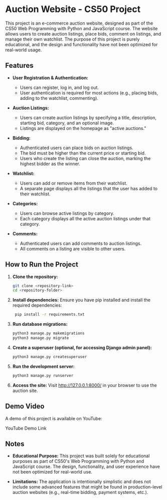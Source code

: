 # Auction Website - CS50 Project

This project is an e-commerce auction website, designed as part of the CS50 Web Programming with Python and JavaScript course. The website allows users to create auction listings, place bids, comment on listings, and manage their own watchlist. The purpose of this project is purely educational, and the design and functionality have not been optimized for real-world usage.

## Features

- **User Registration & Authentication:**
  - Users can register, log in, and log out.
  - User authentication is required for most actions (e.g., placing bids, adding to the watchlist, commenting).

- **Auction Listings:**
  - Users can create auction listings by specifying a title, description, starting bid, category, and an optional image.
  - Listings are displayed on the homepage as "active auctions."

- **Bidding:**
  - Authenticated users can place bids on auction listings.
  - The bid must be higher than the current price or starting bid.
  - Users who create the listing can close the auction, marking the highest bidder as the winner.

- **Watchlist:**
  - Users can add or remove items from their watchlist.
  - A separate page displays all the listings that the user has added to their watchlist.

- **Categories:**
  - Users can browse active listings by category.
  - Each category displays all the active auction listings under that category.

- **Comments:**
  - Authenticated users can add comments to auction listings.
  - All comments on a listing are visible to other users.


## How to Run the Project

1. **Clone the repository:**
   ```bash
   git clone <repository-link>
   cd <repository-folder>

2. **Install dependencies:**
   Ensure you have pip installed and install the required dependencies:
   ```bash
    pip install -r requirements.txt

3. **Run database migrations:**
   ```bash
   python3 manage.py makemigrations
   python3 manage.py migrate

4. **Create a superuser (optional, for accessing Django admin panel):**
   ```bash
   python3 manage.py createsuperuser

5. **Run the development server:**
   ```bash
   python3 manage.py runserver

6. **Access the site:**
   Visit http://127.0.0.1:8000/ in your browser to use the auction site.

## Demo Video

A demo of this project is available on YouTube:

YouTube Demo Link

## Notes

- **Educational Purpose:**
This project was built solely for educational purposes as part of CS50's Web Programming with Python and JavaScript course. The design, functionality, and user experience have not been optimized for real-world use.

- **Limitations:**
The application is intentionally simplistic and does not include some advanced features that might be found in production-level auction websites (e.g., real-time bidding, payment systems, etc.).



